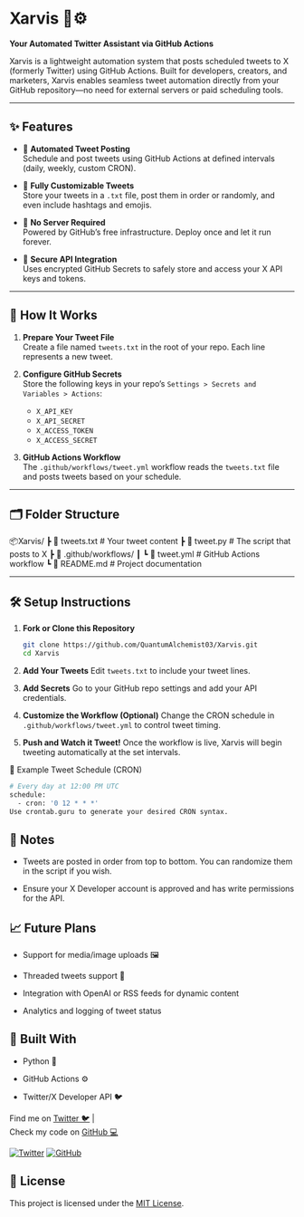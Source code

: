 # Xarvis 🧠⚙️  
**Your Automated Twitter Assistant via GitHub Actions**

Xarvis is a lightweight automation system that posts scheduled tweets to X (formerly Twitter) using GitHub Actions. Built for developers, creators, and marketers, Xarvis enables seamless tweet automation directly from your GitHub repository—no need for external servers or paid scheduling tools.

---

## ✨ Features

- 🚀 **Automated Tweet Posting**  
  Schedule and post tweets using GitHub Actions at defined intervals (daily, weekly, custom CRON).

- 📝 **Fully Customizable Tweets**  
  Store your tweets in a `.txt` file, post them in order or randomly, and even include hashtags and emojis.

- 🧠 **No Server Required**  
  Powered by GitHub’s free infrastructure. Deploy once and let it run forever.

- 🔐 **Secure API Integration**  
  Uses encrypted GitHub Secrets to safely store and access your X API keys and tokens.

---

## 🔧 How It Works

1. **Prepare Your Tweet File**  
   Create a file named `tweets.txt` in the root of your repo. Each line represents a new tweet.

2. **Configure GitHub Secrets**  
   Store the following keys in your repo’s `Settings > Secrets and Variables > Actions`:
   - `X_API_KEY`
   - `X_API_SECRET`
   - `X_ACCESS_TOKEN`
   - `X_ACCESS_SECRET`

3. **GitHub Actions Workflow**  
   The `.github/workflows/tweet.yml` workflow reads the `tweets.txt` file and posts tweets based on your schedule.

---

## 🗂️ Folder Structure

📦Xarvis/
┣ 📜 tweets.txt # Your tweet content
┣ 📜 tweet.py # The script that posts to X
┣ 📂 .github/workflows/
┃ ┗ 📜 tweet.yml # GitHub Actions workflow
┗ 📜 README.md # Project documentation


---

## 🛠 Setup Instructions

1. **Fork or Clone this Repository**
   ```bash
   git clone https://github.com/QuantumAlchemist03/Xarvis.git
   cd Xarvis

2. **Add Your Tweets**
Edit `tweets.txt` to include your tweet lines.

3. **Add Secrets**
Go to your GitHub repo settings and add your API credentials.

4. **Customize the Workflow (Optional)**
Change the CRON schedule in `.github/workflows/tweet.yml` to control tweet timing.

5. **Push and Watch it Tweet!**
Once the workflow is live, Xarvis will begin tweeting automatically at the set intervals.

🔄 Example Tweet Schedule (CRON)
```bash
# Every day at 12:00 PM UTC
schedule:
  - cron: '0 12 * * *'
Use crontab.guru to generate your desired CRON syntax.
```

## 📌 Notes
* Tweets are posted in order from top to bottom. You can randomize them in the script if you wish.

* Ensure your X Developer account is approved and has write permissions for the API.

## 📈 Future Plans
* Support for media/image uploads 🖼️

* Threaded tweets support 🧵

* Integration with OpenAI or RSS feeds for dynamic content

* Analytics and logging of tweet status

## 🤖 Built With
* Python 🐍

* GitHub Actions ⚙️

* Twitter/X Developer API 🐦  

Find me on [Twitter 🐦](https://x.com/AlifSathar) |  
Check my code on [GitHub 💻](https://github.com/QuantumAlchemist03)

[![Twitter](https://img.shields.io/badge/Twitter-1DA1F2?style=for-the-badge&logo=twitter&logoColor=white)](https://x.com/YourHandle)
[![GitHub](https://img.shields.io/badge/GitHub-181717?style=for-the-badge&logo=github&logoColor=white)](https://github.com/QuantumAlchemist03)



## 📜 License

This project is licensed under the [MIT License](LICENSE).


